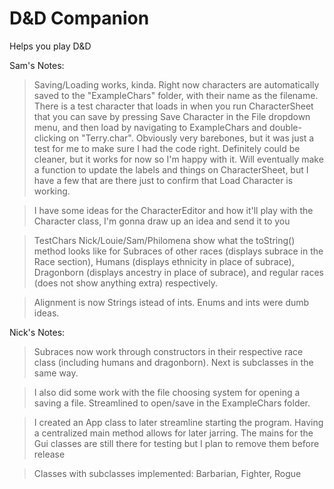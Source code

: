 # D&D Companion

Helps you play D&D

Sam's Notes:
> Saving/Loading works, kinda. Right now characters are automatically saved to the "ExampleChars" folder, with their name as the filename. There is a test character that loads in when you run CharacterSheet that you can save  by pressing Save Character in the File dropdown menu, and then load by navigating to ExampleChars and double-clicking on "Terry.char". Obviously very barebones, but it was just a test for me to make sure I had the code right. Definitely could be cleaner, but it works for now so I'm happy with it. Will eventually make a function to update the labels and things on CharacterSheet, but I have a few that are there just to confirm that Load Character is working.

> I have some ideas for the CharacterEditor and how it'll play with the Character class, I'm gonna draw up an idea and send it to you

> TestChars Nick/Louie/Sam/Philomena show what the toString() method looks like for Subraces of other races (displays subrace in the Race section), Humans (displays ethnicity in place of subrace), Dragonborn (displays ancestry in place of subrace), and regular races (does not show anything extra) respectively.

> Alignment is now Strings istead of ints. Enums and ints were dumb ideas.

Nick's Notes:
> Subraces now work through constructors in their respective race class (including humans and dragonborn). Next is subclasses in the same way.

> I also did some work with the file choosing system for opening a saving a file. Streamlined to open/save in the ExampleChars folder.

> I created an App class to later streamline starting the program. Having a centralized main method allows for later jarring. The mains for the Gui classes are still there for testing but I plan to remove them before release

> Classes with subclasses implemented: Barbarian, Fighter, Rogue